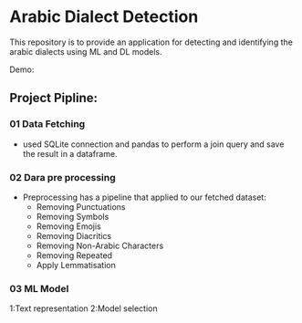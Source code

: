 # Arabic Dialect Detection

This repository is to provide an application for detecting and identifying the arabic dialects using ML and DL models.

Demo: 


## Project Pipline:
  ### 01 Data Fetching
   - used SQLite connection and pandas to perform a join query and save the result in a dataframe.

  ### 02 Dara pre processing
   - Preprocessing has a pipeline that applied to our fetched dataset:
     - Removing Punctuations
     - Removing Symbols
     - Removing Emojis
     - Removing Diacritics
     - Removing Non-Arabic Characters
     - Removing Repeated
     - Apply Lemmatisation
  ### 03 ML Model
   1:Text representation 
   2:Model selection

